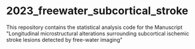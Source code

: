 # 2023_freewater_subcortical_stroke

This repository contains the statistical analysis code for the Manuscript "Longitudinal microstructural alterations surrounding subcortical ischemic stroke lesions detected by free-water imaging"
